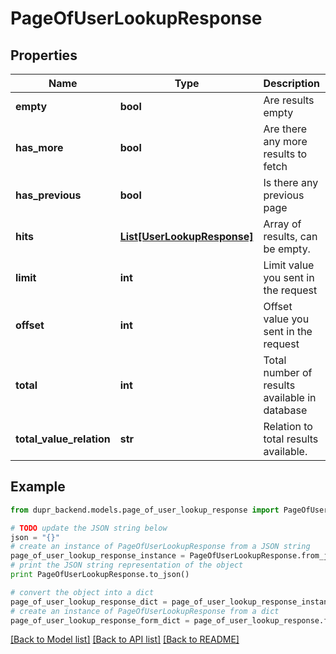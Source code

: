 # PageOfUserLookupResponse


## Properties
Name | Type | Description | Notes
------------ | ------------- | ------------- | -------------
**empty** | **bool** | Are results empty | 
**has_more** | **bool** | Are there any more results to fetch | 
**has_previous** | **bool** | Is there any previous page | 
**hits** | [**List[UserLookupResponse]**](UserLookupResponse.md) | Array of results, can be empty. | [optional] 
**limit** | **int** | Limit value you sent in the request | 
**offset** | **int** | Offset value you sent in the request | 
**total** | **int** | Total number of results available in database | 
**total_value_relation** | **str** | Relation to total results available. | 

## Example

```python
from dupr_backend.models.page_of_user_lookup_response import PageOfUserLookupResponse

# TODO update the JSON string below
json = "{}"
# create an instance of PageOfUserLookupResponse from a JSON string
page_of_user_lookup_response_instance = PageOfUserLookupResponse.from_json(json)
# print the JSON string representation of the object
print PageOfUserLookupResponse.to_json()

# convert the object into a dict
page_of_user_lookup_response_dict = page_of_user_lookup_response_instance.to_dict()
# create an instance of PageOfUserLookupResponse from a dict
page_of_user_lookup_response_form_dict = page_of_user_lookup_response.from_dict(page_of_user_lookup_response_dict)
```
[[Back to Model list]](../README.md#documentation-for-models) [[Back to API list]](../README.md#documentation-for-api-endpoints) [[Back to README]](../README.md)


